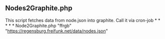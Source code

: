 ## Nodes2Graphite.php


This script fetches data from node.json into graphite.
Call it via cron-job
	* * * * * Node2Graphite.php "ffrgb" "https://regensburg.freifunk.net/data/nodes.json"
